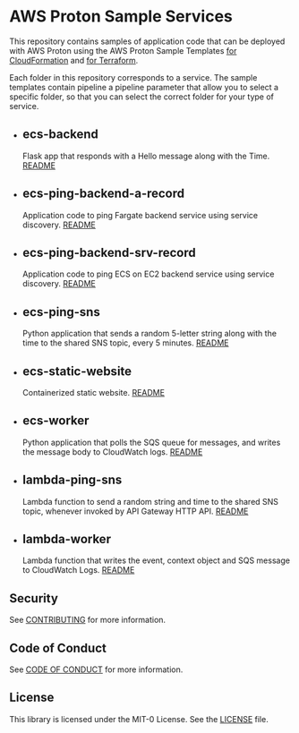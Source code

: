 # AWS Proton Sample Services

This repository contains samples of application code that can be deployed with AWS Proton using the AWS Proton Sample Templates [for CloudFormation](https://github.com/aws-samples/aws-proton-cloudformation-sample-templates) and [for Terraform](https://github.com/aws-samples/aws-proton-terraform-sample-templates). 

Each folder in this repository corresponds to a service. The sample templates contain pipeline a pipeline parameter that allow you to select a specific folder, so that you can select the correct folder for your type of service.

- ## ecs-backend

    Flask app that responds with a Hello message along with the Time.  [README](./ecs-backend)

- ## ecs-ping-backend-a-record

    Application code to ping Fargate backend service using service discovery. [README](./ecs-ping-backend-a-record)

- ## ecs-ping-backend-srv-record

    Application code to ping ECS on EC2 backend service using service discovery. [README](./ecs-ping-backend-srv-record)

- ## ecs-ping-sns

    Python application that sends a random 5-letter string along with the time to the shared SNS topic, every 5 minutes. [README](./ecs-ping-sns)

- ## ecs-static-website

    Containerized static website. [README](./ecs-static-website)

- ## ecs-worker

    Python application that polls the SQS queue for messages, and writes the message body to CloudWatch logs. [README](./ecs-worker)

- ## lambda-ping-sns

    Lambda function to send a random string and time to the shared SNS topic, whenever invoked by API Gateway HTTP API. [README](./lambda-ping-sns)

- ## lambda-worker

    Lambda function that writes the event, context object and SQS message to CloudWatch Logs. [README](./lambda-worker)

## Security

See [CONTRIBUTING](./CONTRIBUTING.md#security-issue-notifications) for more information.

## Code of Conduct

See [CODE OF CONDUCT](./CODE_OF_CONDUCT.md) for more information.

## License

This library is licensed under the MIT-0 License. See the [LICENSE](./LICENSE) file.

